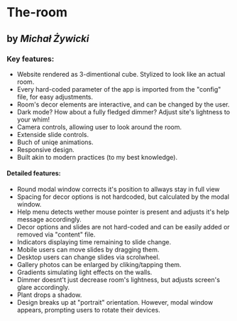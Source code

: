 # The-room
## by *Michał Żywicki*

### Key features:
- Website rendered as 3-dimentional cube. Stylized to look like an actual room.
- Every hard-coded parameter of the app is imported from the "config" file, for easy adjustments.
- Room's decor elements are interactive, and can be changed by the user.
- Dark mode? How about a fully fledged dimmer? Adjust site's lightness to your whim!
- Camera controls, allowing user to look around the room.
- Extenside slide controls.
- Buch of uniqe animations.
- Responsive design.
- Built akin to modern practices (to my best knowledge).

#### Detailed features:

- Round modal window corrects it's position to allways stay in full view
- Spacing for decor options is not hardcoded, but calculated by the modal window.
- Help menu detects wether mouse pointer is present and adjusts it's help message accordingly.
- Decor options and slides are not hard-coded and can be easily added or removed via "content" file.
- Indicators displaying time remaining to slide change.
- Mobile users can move slides by dragging them.
- Desktop users can change slides via scrolwheel.
- Gallery photos can be enlarged by cliking/tapping them.
- Gradients simulating light effects on the walls.
- Dimmer doesnt't just decrease room's lightness, but adjusts screen's glare accordingly.
- Plant drops a shadow.
- Design breaks up at "portrait" orientation. However, modal window appears, prompting users to rotate their devices.



